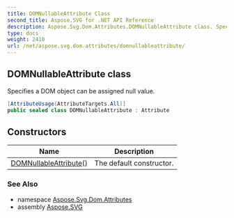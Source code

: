```yaml
---
title: DOMNullableAttribute Class
second_title: Aspose.SVG for .NET API Reference
description: Aspose.Svg.Dom.Attributes.DOMNullableAttribute class. Specifies a DOM object can be assigned null value
type: docs
weight: 2410
url: /net/aspose.svg.dom.attributes/domnullableattribute/
---
```

## DOMNullableAttribute class

Specifies a DOM object can be assigned null value.

```csharp
[AttributeUsage(AttributeTargets.All)]
public sealed class DOMNullableAttribute : Attribute
```

## Constructors

| Name | Description |
| --- | --- |
| [DOMNullableAttribute](domnullableattribute/)() | The default constructor. |

### See Also

* namespace [Aspose.Svg.Dom.Attributes](../../aspose.svg.dom.attributes/)
* assembly [Aspose.SVG](../../)
